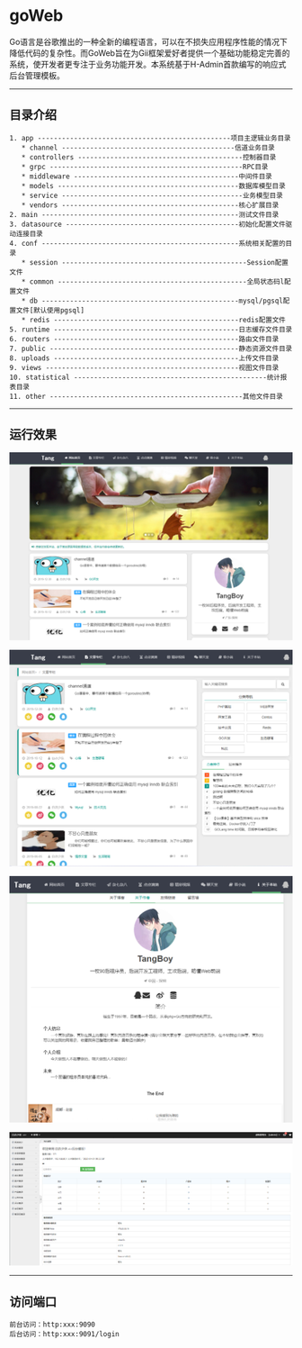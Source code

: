 # goWeb
Go语言是谷歌推出的一种全新的编程语言，可以在不损失应用程序性能的情况下降低代码的复杂性。而GoWeb旨在为Gii框架爱好者提供一个基础功能稳定完善的系统，使开发者更专注于业务功能开发。本系统基于H-Admin首款编写的响应式后台管理模板。


***
## 目录介绍

````
1. app ------------------------------------------------项目主逻辑业务目录
   * channel -------------------------------------------信道业务目录
   * controllers -----------------------------------------控制器目录
   * grpc ------------------------------------------------RPC目录
   * middleware -----------------------------------------中间件目录
   * models ---------------------------------------------数据库模型目录
   * service ---------------------------------------------业务模型目录
   * vendors --------------------------------------------核心扩展目录
2. main -------------------------------------------------测试文件目录
3. datasource -------------------------------------------初始化配置文件驱动连接目录
4. conf -------------------------------------------------系统相关配置的目录
   * session ----------------------------------------------Session配置文件
   * common -----------------------------------------------全局状态码l配置文件
   * db -------------------------------------------------mysql/pgsql配置文件[默认使用pgsql]
   * redis ----------------------------------------------redis配置文件
5. runtime ----------------------------------------------日志缓存文件目录
6. routers ----------------------------------------------路由文件目录
7. public -----------------------------------------------静态资源文件目录
8. uploads ----------------------------------------------上传文件目录
9. views ------------------------------------------------视图文件目录
10. statistical ------------------------------------------------统计报表目录
11. other ------------------------------------------------其他文件目录
````


***
## 运行效果
![image](./screenshots/Snipaste_2021-04-10_13-58-49.png)

![image](./screenshots/Snipaste_2021-04-10_14-38-51.png)

![image](./screenshots/Snipaste_2021-04-10_14-38-34.png)

![image](./screenshots/Snipaste_2021-04-10_13-59-37.png)


***
## 访问端口

````
前台访问：http:xxx:9090 
后台访问：http:xxx:9091/login
````